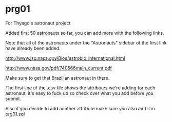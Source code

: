 # prg01
For Thyago's astronaut project

Added first 50 astronauts so far, you can add more with the following links.

Note that all of the astronauts under the "Astronauts" sidebar of the first link have already been added.

http://www.jsc.nasa.gov/Bios/astrobio_international.html

http://www.nasa.gov/pdf/740566main_current.pdf

Make sure to get that Brazilian astronaut in there.

The first line of the .csv file shows the attributes we're adding for each astronaut, it's easy to fuck up so check over what you add before you submit.

Also if you decide to add another attribute make sure you also add it in prg01.sql